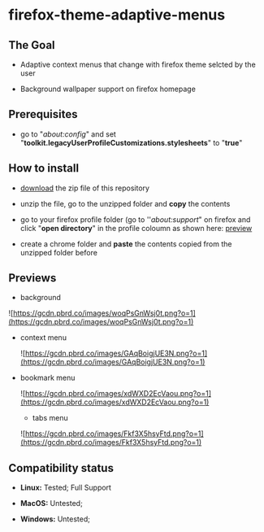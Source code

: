 # firefox-theme-adaptive-menus

## The Goal

- Adaptive context menus that change with firefox theme selcted by the user

- Background wallpaper support on firefox homepage

## Prerequisites

- go to "*about:config*" and set "**toolkit.legacyUserProfileCustomizations.stylesheets**" to "**true**"

## How to install

- [download](https://codeload.github.com/ayushhroyy/firefox-theme-adaptive-menus/zip/refs/heads/main) the zip file of this repository

- unzip the file, go to the unzipped folder and **copy** the contents

- go to your firefox profile folder (go to ''*about:support*" on firefox and click "**open directory**" in the profile coloumn as shown here: [preview](https://gcdn.pbrd.co/images/FQ7ScKV0nvhK.png?o=1)

- create a chrome folder and **paste** the contents copied from the unzipped folder before

## Previews

- background

![https://gcdn.pbrd.co/images/woqPsGnWsj0t.png?o=1](https://gcdn.pbrd.co/images/woqPsGnWsj0t.png?o=1)

- context menu
  
  ![https://gcdn.pbrd.co/images/GAqBoigjUE3N.png?o=1](https://gcdn.pbrd.co/images/GAqBoigjUE3N.png?o=1)

- bookmark menu
  
  ![https://gcdn.pbrd.co/images/xdWXD2EcVaou.png?o=1](https://gcdn.pbrd.co/images/xdWXD2EcVaou.png?o=1)
  
  - tabs menu
  
  ![https://gcdn.pbrd.co/images/Fkf3X5hsyFtd.png?o=1](https://gcdn.pbrd.co/images/Fkf3X5hsyFtd.png?o=1)

## Compatibility status

- **Linux:** Tested; Full Support

- **MacOS:** Untested;

- **Windows:** Untested; 
